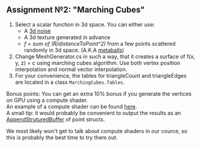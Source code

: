 ## Assignment №2: "Marching Cubes"

1. Select a scalar function in 3d space. You can either use:
    * A [3d noise](https://gist.github.com/patriciogonzalezvivo/670c22f3966e662d2f83)
    * A 3d texture generated in advance
    * *f = sum of (R/distanceToPoint^2)* from a few points scattered randomly in 3d space. (A.K.A [metaballs](https://en.wikipedia.org/wiki/Metaballs))
2. Change MeshGenerator.cs in such a way, that it creates a surface of f(x, y, z) = c using marching cubes algorithm. Use both vertex position interpolation and normal vector interpolation.
3. For your convenience, the tables for triangleCount and triangleEdges are located in a class `MarchingCubes.Tables`.

Bonus points:
You can get an extra 10% bonus if you generate the vertices on GPU using a compute shader.    
An example of a compute shader can be found [here](https://www.reddit.com/r/Unity3D/comments/7pa6bq/drawing_mandelbrot_fractal_using_gpu_compute/).    
A small tip: it would probably be convenient to output the results as an [AppendStruturedBuffer](https://docs.unity3d.com/ScriptReference/ComputeBufferType.Append.html) of point structs.    

We most likely won't get to talk about compute shaders in our cource, so this is probably the best time to try them out.
